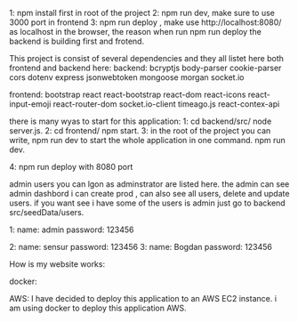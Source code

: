 1: npm install first in root of the project
2: npm run dev, make sure to use 3000 port in frontend 
3: npm run deploy , make use http://localhost:8080/ as localhost in the browser, the reason when run npm run deploy the backend is building first and frotend.


This project is consist of several dependencies and they all listet here both frontend and backend here:
backend:
    bcryptjs
    body-parser
    cookie-parser
    cors
    dotenv
    express
    jsonwebtoken
    mongoose
    morgan
    socket.io

frontend:
    bootstrap
    react
    react-bootstrap
    react-dom
    react-icons
    react-input-emoji
    react-router-dom
    socket.io-client
    timeago.js
    react-contex-api

 there is many wyas to start for this application:
 1: cd backend/src/ 
     node server.js.
 2: cd frontend/
     npm start.
3:  in the root of the project you can write, npm run dev
    to start the whole application in one command. npm run dev. 

4:  npm run deploy with 8080 port 

admin users you can lgon as adminstrator are listed here.
the admin can see admin dashbord i can create prod , can also see all users, delete and update users.
if you want see i have some of the users is admin just go to backend src/seedData/users.

1:
  name: admin
  password: 123456
 
2: 
  name: sensur
  password: 123456
3:
  name: Bogdan
  password: 123456


How is my website works:





docker:

AWS:
 I have decided to deploy this application to an AWS EC2 instance.
 i am using docker to deploy this application AWS.
























